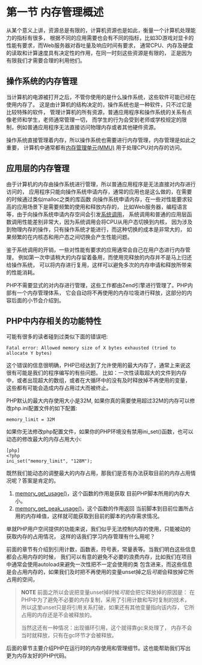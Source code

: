 # 第一节 内存管理概述

从某个意义上讲，资源总是有限的，计算机资源也是如此，衡量一个计算机处理能力的指标有很多，
根据不同的应用需要也会有不同的指标，比如3D游戏对显卡的性能有要求，而Web服务器对吞吐量及响应时间有要求，
通常CPU、内存及硬盘的读取和计算速度具有决定性的作用，在同一时刻这些资源是有限的，
正是因为有限我们才需要合理的利用他们。


## 操作系统的内存管理

当计算机的电源被打开之后，不管你使用的是什么操作系统，这些软件可能已经在使用内存了。
这是由计算机的结构决定的，操作系统也是一种软件，只不过它是比较特殊的软件，
管理计算机的所有资源，普通应用程序和操作系统的关系有点像老师和学生，老师通常管理一切，
而学生的行为会受到老师或学校规定的限制，例如普通应用程序无法直接访问物理内存或者其他硬件资源。

操作系统直接管理着内存，所以操作系统也需要进行内存管理，内存管理是如此之重要，
计算机中通常都有[内存管理单元(MMU)](http://zh.wikipedia.org/wiki/%E5%86%85%E5%AD%98%E7%AE%A1%E7%90%86%E5%8D%95%E5%85%83)
用于处理CPU对内存的访问。

## 应用层的内存管理

由于计算机的内存由操作系统进行管理，所以普通应用程序是无法直接对内存进行访问的，
应用程序只能向操作系统申请内存，通常的应用也是这么做的，在需要的时候通过类似malloc之类的库函数
向操作系统申请内存，在一些对性能要求较高的应用场景下是需要频繁的使用和释放内存的，
比如Web服务器，编程语言等，由于向操作系统申请内存空间会引发[系统调用](http://zh.wikipedia.org/wiki/%E7%B3%BB%E7%BB%9F%E8%B0%83%E7%94%A8)，
系统调用和普通的应用层函数调用性能差别非常大，因为系统调用会将CPU从用户态切换到内核，
因为涉及到物理内存的操作，只有操作系统才能进行，而这种切换的成本是非常大的，
如果频繁的在内核态和用户态之间切换会产生性能问题。

鉴于系统调用的开销，一些对性能有要求的应用通常会自己在用户态进行内存管理，
例如第一次申请稍大的内存留着备用，而使用完释放的内存并不是马上归还给操作系统，
可以将内存进行复用，这样可以避免多次的内存申请和释放所带来的性能消耗。

PHP不需要显式的对内存进行管理，这些工作都由Zend引擎进行管理了。PHP内部有一个内存管理体系，
它会自动将不再使用的内存垃圾进行释放，这部分的内容后面的小节会介绍到。


## PHP中内存相关的功能特性

可能有很多的读者碰到过类似下面的错误吧:

	Fatal error: Allowed memory size of X bytes exhausted (tried to allocate Y bytes)

这个错误的信息很明确，PHP已经达到了允许使用的最大内存了，通常上来说这很有可能是我们的程序编写的有些问题。
比如：一次性读取超大的文件到内存中，或者出现超大的数组，或者在大循环中的没有及时释放掉不再使用的变量，
这些都有可能会造成内存占用过大而被终止。

PHP默认的最大内存使用大小是32M, 如果你真的需要使用超过32M的内存可以修改php.ini配置文件的如下配置:

	memory_limit = 32M

如果你无法修改php配置文件，如果你的PHP环境没有禁用ini_set()函数，也可以动态的修改最大的内存占用大小:

	[php]
	<?php
	ini_set("memory_limit", "128M");

既然我们能动态的调整最大的内存占用，那我们是否有办法获取目前的内存占用情况呢？答案是肯定的。

1. [memory_get_usage()](http://www.php.net/manual/en/function.memory-get-usage.php)，这个函数的作用是获取
   目前PHP脚本所用的内存大小。
1. [memory_get_peak_usage()](http://www.php.net/manual/en/function.memory-get-peak-usage.php)，这个函数的作用返回
   当前脚本到目前位置所占用的内存峰值，这样就可能获取到目前的脚本的内存需求情况。

单就PHP用户空间提供的功能来说，我们似乎无法控制内存的使用，只能被动的获取内存的占用情况，
这样的话我们学习内存管理有什么用呢？

前面的章节有介绍到引用计数，函数表，符号表，常量表等。当我们明白这些信息都会占用内存的时候，
我们可以有意的避免不必要的浪费内存，比如我们在项目中通常会使用autoload来避免一次性把不一定会使用的类
包含进来，而这些信息是会占用内存的，如果我们及时把不再使用的变量unset掉之后*可能*会释放掉它所占用的空间，

>**NOTE**
>前面之所以会说把变量unset掉时候*可能*会把它释放掉的原因是：
>在PHP中为了避免不必要的内存复制，采用了引用计数和写时复制的技术，
>所以这里unset只是将引用关系打破，如果还有其他变量指向该内存，
>它所占用的内存还是不会被释放的。
>
>当然这还有一种情况：出现循环引用，这个就得靠gc来处理了，
>内存不会当时就释放，只有在gc环节才会被释放。

后面的章节主要介绍PHP在运行时的内存使用和管理细节。这也能帮助我们写出更为内存友好的PHP代码。
